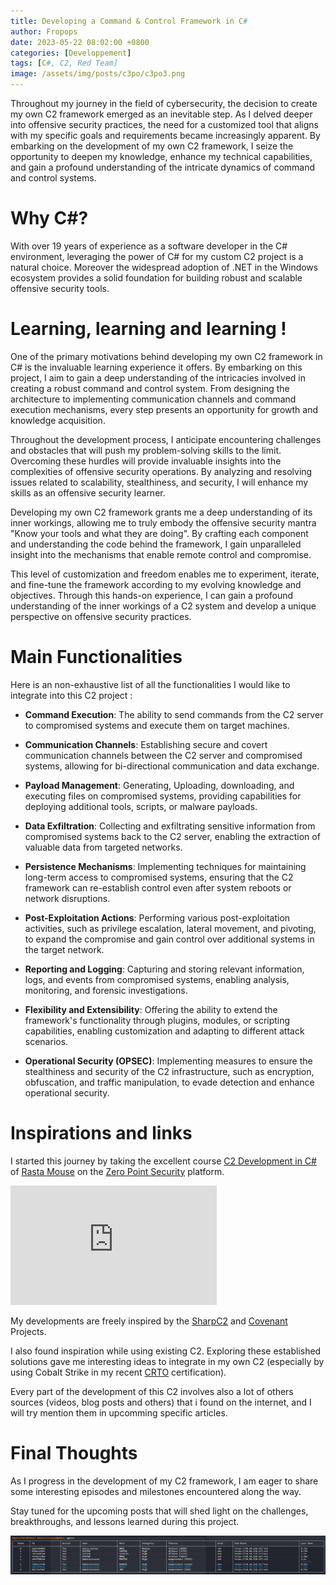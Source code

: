 ```yaml
---
title: Developing a Command & Control Framework in C#
author: Fropops
date: 2023-05-22 08:02:00 +0800
categories: [Developpement]
tags: [C#, C2, Red Team]
image: /assets/img/posts/c3po/c3po3.png 
---
```


Throughout my journey in the field of cybersecurity, the decision to create my own C2 framework emerged as an inevitable step. As I delved deeper into offensive security practices, the need for a customized tool that aligns with my specific goals and requirements became increasingly apparent. By embarking on the development of my own C2 framework, I seize the opportunity to deepen my knowledge, enhance my technical capabilities, and gain a profound understanding of the intricate dynamics of command and control systems.

# Why C#?

With over 19 years of experience as a software developer in the C# environment, leveraging the power of C# for my custom C2 project is a natural choice. 
Moreover the widespread adoption of .NET in the Windows ecosystem provides a solid foundation for building robust and scalable offensive security tools.


# Learning, learning and learning !

One of the primary motivations behind developing my own C2 framework in C# is the invaluable learning experience it offers. By embarking on this project, I aim to gain a deep understanding of the intricacies involved in creating a robust command and control system. From designing the architecture to implementing communication channels and command execution mechanisms, every step presents an opportunity for growth and knowledge acquisition.

Throughout the development process, I anticipate encountering challenges and obstacles that will push my problem-solving skills to the limit. Overcoming these hurdles will provide invaluable insights into the complexities of offensive security operations. By analyzing and resolving issues related to scalability, stealthiness, and security, I will enhance my skills as an offensive security learner.

Developing my own C2 framework grants me a deep understanding of its inner workings, allowing me to truly embody the offensive security mantra "Know your tools and what they are doing". By crafting each component and understanding the code behind the framework, I gain unparalleled insight into the mechanisms that enable remote control and compromise. 

This level of customization and freedom enables me to experiment, iterate, and fine-tune the framework according to my evolving knowledge and objectives. Through this hands-on experience, I can gain a profound understanding of the inner workings of a C2 system and develop a unique perspective on offensive security practices.

# Main Functionalities

Here is an non-exhaustive list of all the functionalities I would like to integrate into this C2 project :

 - **Command Execution**: The ability to send commands from the C2 server to compromised systems and execute them on target machines.

- **Communication Channels**: Establishing secure and covert communication channels between the C2 server and compromised systems, allowing for bi-directional communication and data exchange.

- **Payload Management**: Generating, Uploading, downloading, and executing files on compromised systems, providing capabilities for deploying additional tools, scripts, or malware payloads.

 - **Data Exfiltration**: Collecting and exfiltrating sensitive information from compromised systems back to the C2 server, enabling the extraction of valuable data from targeted networks.

 - **Persistence Mechanisms**: Implementing techniques for maintaining long-term access to compromised systems, ensuring that the C2 framework can re-establish control even after system reboots or network disruptions.

 - **Post-Exploitation Actions**: Performing various post-exploitation activities, such as privilege escalation, lateral movement, and pivoting, to expand the compromise and gain control over additional systems in the target network.

 - **Reporting and Logging**: Capturing and storing relevant information, logs, and events from compromised systems, enabling analysis, monitoring, and forensic investigations.

 - **Flexibility and Extensibility**: Offering the ability to extend the framework's functionality through plugins, modules, or scripting capabilities, enabling customization and adapting to different attack scenarios.

 - **Operational Security (OPSEC)**: Implementing measures to ensure the stealthiness and security of the C2 infrastructure, such as encryption, obfuscation, and traffic manipulation, to evade detection and enhance operational security.


# Inspirations and links


I started this journey by taking the excellent course [C2 Development in C#](https://training.zeropointsecurity.co.uk/courses/c2-development-in-csharp) of [Rasta Mouse](https://twitter.com/_rastamouse?lang=fr) on the [Zero Point Security](https://www.zeropointsecurity.co.uk/) platform.

<iframe src="https://api.eu.badgr.io/public/assertions/PuyJZ4PwRWiv7xNqQtHb0g?embedVersion=1&amp;embedWidth=330&amp;embedHeight=191&amp;identity__email=olivier_pottiez%40yahoo.fr" title="Badge: C2 Development in C#" style="width: 330px; height: 191px; border: 0px;"></iframe>


My developments are freely inspired by the [SharpC2](https://github.com/rasta-mouse/SharpC2) and [Covenant](https://github.com/cobbr/Covenant) Projects.

I also found inspiration while using existing C2. Exploring these established solutions gave me interesting ideas to integrate in my own C2 (especially by using Cobalt Strike in my recent [CRTO](https://training.zeropointsecurity.co.uk/courses/red-team-ops) certification).


Every part of the development of this C2 involves also a lot of others sources (videos, blog posts and others) that i found on the internet, and I will try mention them in upcomming specific articles.

# Final Thoughts


As I progress in the development of my C2 framework, I am eager to share some interesting episodes and milestones encountered along the way. 

Stay tuned for the upcoming posts that will shed light on the challenges, breakthroughs, and lessons learned during this project.

![C3PO in THM Red Team Capstone](/assets/img/posts/c3po/agents.png)